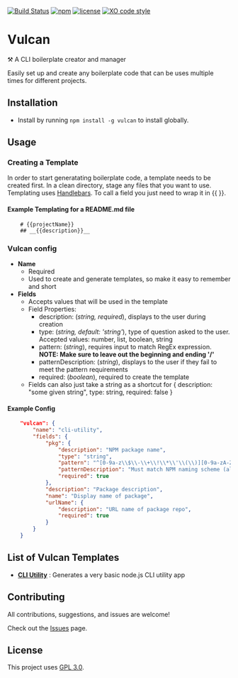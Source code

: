 [![Build Status](https://travis-ci.com/CassandraSpruit/Vulcan.svg?branch=master)](https://travis-ci.com/CassandraSpruit/Vulcan)
[![npm](https://img.shields.io/npm/v/@cspruit/vulcan)](https://www.npmjs.com/package/@cspruit/vulcan)
[![license](https://img.shields.io/github/license/CassandraSpruit/Vulcan)](https://github.com/CassandraSpruit/Vulcan/blob/master/LICENSE)
[![XO code style](https://img.shields.io/badge/code_style-XO-5ed9c7.svg)](https://github.com/xojs/xo)

# Vulcan

⚒ A CLI boilerplate creator and manager

Easily set up and create any boilerplate code that can be uses multiple times for different projects.
 
## Installation
- Install by running ```npm install -g vulcan``` to install globally.

## Usage

### Creating a Template
In order to start generatating boilerplate code, a template needs to be created first. In a clean directory, stage any files that you want to use. Templating uses [Handlebars](https://handlebarsjs.com/). To call a field you just need to wrap it in {{ }}.

#### Example Templating for a README.md file
```
	# {{projectName}}
	## __{{description}}__
```

### Vulcan config
- **Name**
	- Required
	- Used to create and generate templates, so make it easy to remember and short
- **Fields**
	- Accepts values that will be used in the template
	- Field Properties:
		- description: (_string, required_), displays to the user during creation
		- type: (_string, default: 'string'_), type of question asked to the user. Accepted values: number, list, boolean, string
		- pattern: (_string_), requires input to match RegEx expression. **NOTE: Make sure to leave out the beginning and ending '/'**
		- patternDescription: (_string_), displays to the user if they fail to meet the pattern requirements
		- required: (_boolean_), required to create the template
	- Fields can also just take a string as a shortcut for { description: "some given string", type: string, required: false }

#### Example Config
```json
	"vulcan": {
		"name": "cli-utility",
		"fields": {
			"pkg": {
				"description": "NPM package name",
				"type": "string",
				"pattern": "^[0-9a-z\\$\\-\\+\\!\\*\\'\\(\\)][0-9a-zA-Z\\$\\-\\_\\.\\+\\!\\*\\'\\(\\)]{0,213}$",
				"patternDescription": "Must match NPM naming scheme (alphanumeric, no spaces, cannot start with a . or _ or capital letter)",
				"required": true
			},
			"description": "Package description",
			"name": "Display name of package",
			"urlName": {
				"description": "URL name of package repo",
				"required": true
			}
		}
	}
```

## List of Vulcan Templates
- **[CLI Utility](https://github.com/CassandraSpruit/Vulcan-Cli-Utility)** : Generates a very basic node.js CLI utility app

## Contributing
All contributions, suggestions, and issues are welcome!

Check out the [Issues](https://github.com/CassandraSpruit/Vulcan/issues) page.

## License
This project uses [GPL 3.0](https://github.com/CassandraSpruit/Vulcan/blob/master/LICENSE).